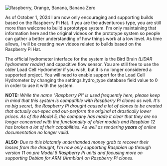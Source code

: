 
![Raspberry, Orange, Banana, Banana Zero](https://github.com/user-attachments/assets/9bfcdb60-92fe-4e8e-aca0-7be427dbd868)

As of October 1, 2024 I am now only encouraging and supporting builds based on the Raspberry Pi Hat. If you are the adventurous type, you are still more than welcome to build a prototype system. I'm only maintaining that information here and the original videos on the prototype system so people can gather a better understanding of how things work at a low level. As time allows, I will be creating new videos related to builds based on the Raspberry Pi Hat.

The official hydrometer interface for the system is the Bird Brain _(LIDAR hydrometer reader)_ and capacitive flow sensor. You are still free to use the older Load Cell Hydrometer if you wish, but it is no longer considered a supported project. You will need to enable support for the Load Cell Hydrometer by changing the settings.hydro_type database field value to 0 in order to use it with the system.

**NOTE:** _While the name "Raspberry Pi" is used frequently here, please keep in mind that this system is compatible with Raspberry Pi clones as well. It's no big secret, the Raspberry Pi drought caused a lot of clones to be created that actually out-spec and out-perform the original at drastically lower prices. As of the Model 5, the company has made it clear that they are no longer concerned with the functionality of older models and Raspbian 12 has broken a lot of their capabilities. As well as rendering **years** of online documentation no longer valid._

**ALSO:** _Due to this blatantly underhanded money grab to recover their losses from the drought, I'm now only supporting Raspbian up through version 11 on pre Model 5 Raspberry Pi units and focusing more on supporting Debian for ARM (Armbian) on Raspberry Pi clones._
